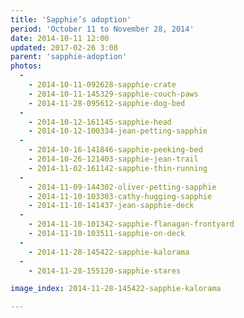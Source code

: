 ```yaml
---
title: 'Sapphie’s adoption'
period: 'October 11 to November 28, 2014'
date: 2014-10-11 12:00
updated: 2017-02-26 3:08
parent: 'sapphie-adoption'
photos:
  -
    - 2014-10-11-092628-sapphie-crate
    - 2014-10-11-145329-sapphie-couch-paws
    - 2014-11-28-095612-sapphie-dog-bed
  -
    - 2014-10-12-161145-sapphie-head
    - 2014-10-12-100334-jean-petting-sapphie
  -
    - 2014-10-16-141846-sapphie-peeking-bed
    - 2014-10-26-121403-sapphie-jean-trail
    - 2014-11-02-161142-sapphie-thin-running
  -
    - 2014-11-09-144302-oliver-petting-sapphie
    - 2014-11-10-103303-cathy-hugging-sapphie
    - 2014-11-10-141437-jean-sapphie-deck
  -
    - 2014-11-10-101342-sapphie-flanagan-frontyard
    - 2014-11-10-103511-sapphie-on-deck
  -
    - 2014-11-28-145422-sapphie-kalorama
  -
    - 2014-11-28-155120-sapphie-stares

image_index: 2014-11-28-145422-sapphie-kalorama

---
```

